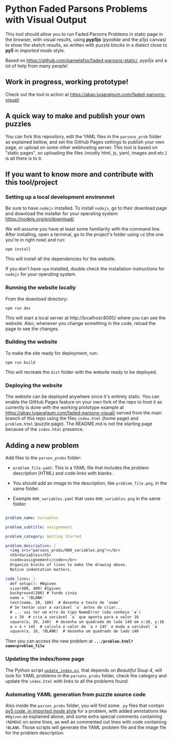 # Python Faded Parsons Problems with Visual Output

This tool should allow you to run Faded Parsons Problems in static page in the browser, with visual results, using **pyp5js** (_pyodide_ and the _p5js_ canvas) to show the sketch results, as written with puzzle blocks in a dialect close to **py5** in *imported mode* style.

Based on https://github.com/pamelafox/faded-parsons-static/, <em>pyp5js</em> and a lot of help from many people!

## Work in progress, working prototype!

Check out the tool in action at https://abav.lugaralgum.com/faded-parsons-visual/

## A quick way to make and publish your own puzzles

You can fork this repository, edit the YAML files in the `parsons_prob` folder as explained bellow, and set the GitHub Pages settings to publish your own page, or upload on some other webhosting server. This tool is based on "static pages", so uploading the files (mostly html, js, yaml, images and etc.) is all there is to it.

## If you want to know more and contribute with this tool/project 

### Setting up a local development environmet

Be sure to have `nodejs` installed. To install `nodejs`, go to their download page and download the installer for your operating system: https://nodejs.org/en/download/

We will assume you have at least some familiarity with the command line. After installing, open a terminal, go to the project's folder using `cd` (the one you're in right now) and run:

`npm install`

This will install all the dependencies for the website.

If you don't have `npm` installed, double check the installation instructions for `nodejs` for your operating system.

### Running the website locally 

From the download directory:

`npm run dev`

This will start a local server at http://localhost:8000/ where you can see the website. Also, whenever you change something in the code, reload the page to see the changes.

### Building the website

To make the site ready for deployment, run:

`npm run build`

This will recreate the `dist` folder with the website ready to be deployed.

### Deploying the website

The website can be deployed anywhere since it's entirely static. You can enable the GitHub Pages feature on your own fork of the repo to host it as currently is done with the working prototype example at https://abav.lugaralgum.com/faded-parsons-visual/ served from the main branch of this repo using the files `index.html` (home page) and `problem.html` (puzzle page). The README.md is not the starting page because of the `index.html` presence.

## Adding a new problem

Add files to the `parson_probs` folder:

- `problem_file.yaml`: This is a YAML file that includes the problem description (HTML) and code lines with blanks.

- You should add an image to the description, like `problem_file.png`, in the same folder.

- Example `000_variables.yaml` that uses `000_variables.png` in the same folder:

```yaml

problem_name: Variables

problem_subtitle: assignement

problem_category: Getting Started

problem_description: |
  <img src="parsons_probs/000_variables.png"></br>
  <h5>Variables</h5>
  <code>assignement</code></br>
  Organize blocks of lines to make the drawing above.
  Notice indentation matters.

code_lines: |
  def setup(): #0given
  size(400, 400) #1given
  background(200) # fundo cinza
  nome = '!BLANK'
  text(nome, 20, 180)  # desenha o texto de `nome`
  # Se tentar usar a variável `a` antes de criar...
  # ... vai ter um erro do tipo NameError (não conheço `a`)
  a = 10  # cria a variável `a` que aponta para o valor 10
  square(a, 10, 140)  # desenha um quadrado de lado 140 em x:10, y:10
  a = a + 145  # calcula o valor de `a + 145` e muda a variável `a`
  square(a, 10, !BLANK)  # desenha um quadrado de lado 140
```

Then you can access the new problem at **`.../problem.html?name=problem_file`**

### Updating the index/home page

The Python script [`update_index.py`](https://github.com/villares/faded-parsons-visual/blob/hack/update_index.py), that depends on *Beautiful Soup 4*, will look for YAML problems in the `parsons_probs` folder, check the category and update the `index.html` with links to all the problems found.

### Automating YAML generation from puzzle source code 

Also inside the `parson_probs` folder, you will find some `.py` files that contain [py5 code, in imported mode style](https://abav.lugaralgum.com/como-instalar-py5/index-EN.html) for a problem, with added annotations like `#0given` as explained above, and some extra special comments containing `!REMOVE` on some lines, as well as commented out lines with code containing `!BLANK`. Those scripts will generate the YAML problem file and the image file for the problem description.



